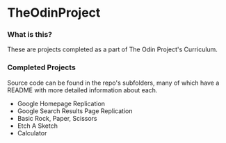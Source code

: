 # TheOdinProject
### What is this?
These are projects completed as a part of The Odin Project's Curriculum.

### Completed Projects
Source code can be found in the repo's subfolders, many of which have a README with more detailed information about each.

- Google Homepage Replication
- Google Search Results Page Replication 
- Basic Rock, Paper, Scissors
- Etch A Sketch 
- Calculator 


